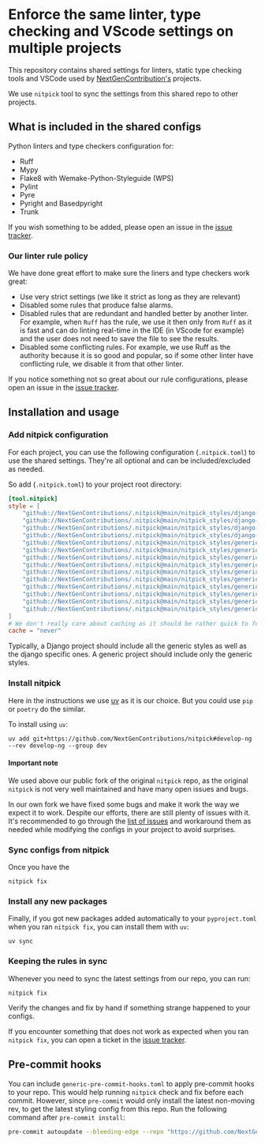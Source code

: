 # Enforce the same linter, type checking and VScode settings on multiple projects

This repository contains shared settings for linters, static type checking tools and VSCode used by [NextGenContribution's](https://github.com/NextGenContributions) projects.

We use `nitpick` tool to sync the settings from this shared repo to other projects.

## What is included in the shared configs

Python linters and type checkers configuration for:

- Ruff
- Mypy
- Flake8 with Wemake-Python-Styleguide (WPS)
- Pylint
- Pyre
- Pyright and Basedpyright
- Trunk

If you wish something to be added, please open an issue in the [issue tracker](https://github.com/NextGenContributions/.nitpick/).

### Our linter rule policy

We have done great effort to make sure the liners and type checkers work great:

- Use very strict settings (we like it strict as long as they are relevant)
- Disabled some rules that produce false alarms.
- Disabled rules that are redundant and handled better by another linter. For example, when `Ruff` has the rule, we use it then only from `Ruff` as it is fast and can do linting real-time in the IDE (in VScode for example) and the user does not need to save the file to see the results.
- Disabled some conflicting rules. For example, we use Ruff as the authority because it is so good and popular, so if some other linter have conflicting rule, we disable it from that other linter.

If you notice something not so great about our rule configurations, please open an issue in the [issue tracker](https://github.com/NextGenContributions/.nitpick/).

## Installation and usage

### Add nitpick configuration

For each project, you can use the following configuration (`.nitpick.toml`) to use the shared settings. They're all optional and can be included/excluded as needed.

So add (`.nitpick.toml`) to your project root directory:

```toml
[tool.nitpick]
style = [
    "github://NextGenContributions/.nitpick@main/nitpick_styles/django-flake8.toml",
    "github://NextGenContributions/.nitpick@main/nitpick_styles/django-mypy.toml",
    "github://NextGenContributions/.nitpick@main/nitpick_styles/django-ruff.toml",
    "github://NextGenContributions/.nitpick@main/nitpick_styles/django-pyproject.toml",
    "github://NextGenContributions/.nitpick@main/nitpick_styles/generic-codacy.toml",
    "github://NextGenContributions/.nitpick@main/nitpick_styles/generic-deepsource.toml",
    "github://NextGenContributions/.nitpick@main/nitpick_styles/generic-mypy.toml",
    "github://NextGenContributions/.nitpick@main/nitpick_styles/generic-flake8.toml",
    "github://NextGenContributions/.nitpick@main/nitpick_styles/generic-pre-commit-hooks.toml",
    "github://NextGenContributions/.nitpick@main/nitpick_styles/generic-pylintrc.toml",
    "github://NextGenContributions/.nitpick@main/nitpick_styles/generic-pyproject.toml",
    "github://NextGenContributions/.nitpick@main/nitpick_styles/generic-ruff.toml",
    "github://NextGenContributions/.nitpick@main/nitpick_styles/generic-taplo.toml",
    "github://NextGenContributions/.nitpick@main/nitpick_styles/generic-trunk.toml",
]
# We don't really care about caching as it should be rather quick to fetch anyway, this ensures fresh configs
cache = "never"
```

Typically, a Django project should include all the generic styles as well as the django specific ones. A generic project should include only the generic styles.

### Install nitpick

Here in the instructions we use [uv](https://docs.astral.sh/uv/) as it is our choice. But you could use `pip` or `poetry` do the similar.

To install using `uv`:

```shell
uv add git+https://github.com/NextGenContributions/nitpick#develop-ng --rev develop-ng --group dev
```

#### Important note

We used above our public fork of the original `nitpick` repo, as the original  `nitpick` is not very well maintained and have many open issues and bugs.

In our own fork we have fixed some bugs and make it work the way we expect it to work. Despite our efforts, there are still plenty of issues with it. It's recommended to go through the [list of issues](https://github.com/NextGenContributions/nitpick/issues) and workaround them as needed while modifying the configs in your project to avoid surprises.

### Sync configs from nitpick

Once you have the

```shell
nitpick fix
```

### Install any new packages

Finally, if you got new packages added automatically to your `pyproject.toml` when you ran `nitpick fix`, you can install them with `uv`:

```shell
uv sync
```

### Keeping the rules in sync

Whenever you need to sync the latest settings from our repo, you can run:

```shell
nitpick fix
```

Verify the changes and fix by hand if something strange happened to your configs.

If you encounter something that does not work as expected when you ran `nitpick fix`, you can open a ticket in the [issue tracker](https://github.com/NextGenContributions/nitpick/issues).

## Pre-commit hooks

You can include `generic-pre-commit-hooks.toml` to apply pre-commit hooks to your repo. This would help running `nitpick` check and fix before each commit. However, since `pre-commit` would only install the latest non-moving rev, to get the latest styling config from this repo. Run the following command after `pre-commit install`:

```bash
pre-commit autoupdate --bleeding-edge --repo "https://github.com/NextGenContributions/nitpick"
```
